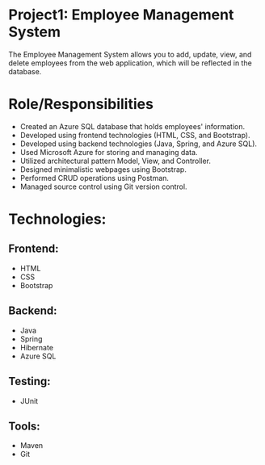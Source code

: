 # Project1: Employee Management System
The Employee Management System allows you to add, update, view, and delete employees from the web application, which will be reflected in the database.

# Role/Responsibilities
- Created an Azure SQL database that holds employees' information.
- Developed using frontend technologies (HTML, CSS, and Bootstrap).
- Developed using backend technologies (Java, Spring, and Azure SQL).
- Used Microsoft Azure for storing and managing data.
- Utilized architectural pattern Model, View, and Controller.
- Designed minimalistic webpages using Bootstrap.
- Performed CRUD operations using Postman.
- Managed source control using Git version control.

# Technologies:
  ## Frontend:
  - HTML
  - CSS
  - Bootstrap
  
  ## Backend:
  - Java
  - Spring
  - Hibernate
  - Azure SQL
  
  ## Testing:
  - JUnit

  ## Tools:
  - Maven
  - Git
